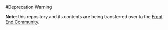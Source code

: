 #Deprecation Warning

**Note**: this repository and its contents are being transferred over to the [Front End Community](https://github.com/womenwhocodedc/front-end-community).